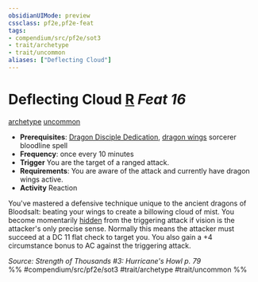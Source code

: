 ```yaml
---
obsidianUIMode: preview
cssclass: pf2e,pf2e-feat
tags:
- compendium/src/pf2e/sot3
- trait/archetype
- trait/uncommon
aliases: ["Deflecting Cloud"]
---
```

# Deflecting Cloud  [R](chapter-9-playing-the-game.md#Actions "Reaction") *Feat 16*  
[archetype](archetype.md "Archetype Feat Trait")  [uncommon](uncommon.md "Uncommon Rarity Trait")  

- **Prerequisites**: [Dragon Disciple Dedication](dragon-disciple-dedication-apg.md), [dragon wings](dragon-wings.md) sorcerer bloodline spell
- **Frequency**: once every 10 minutes
- **Trigger** You are the target of a ranged attack.
- **Requirements**: You are aware of the attack and currently have dragon wings active.
- **Activity** Reaction

You've mastered a defensive technique unique to the ancient dragons of Bloodsalt: beating your wings to create a billowing cloud of mist. You become momentarily [hidden](conditions.md#Hidden) from the triggering attack if vision is the attacker's only precise sense. Normally this means the attacker must succeed at a DC 11 flat check to target you. You also gain a +4 circumstance bonus to AC against the triggering attack.

*Source: Strength of Thousands #3: Hurricane's Howl p. 79*  
%% #compendium/src/pf2e/sot3 #trait/archetype #trait/uncommon %%